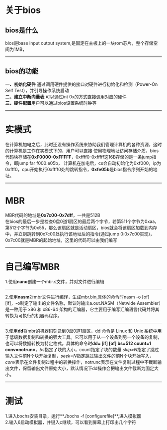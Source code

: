 # 关于bios
## bios是什么
bios是base input output system,是固定在主板上的一块rom芯片，整个存储空间为1MB，

---
## bios的功能
**一、初始化硬件** 通过调用硬件提供的接口对硬件进行初始化和检测（Power-On Self Test），并引导操作系统启动  
**二、建立中断向量表** 可以通过int 0x的方式直接调用对应的硬件     
**三、硬件配置**用户可以通过bios设置系统时钟等

---

# 实模式
在计算机加电之后，此时还没有操作系统来协助我们管理计算机的各种资源，这时的计算机是工作在实模式下的，用户可以直接
使用物理地址访问存储介质，bios代码块存储在**0xF0000-0xFFFFF**，0xffff0-0xfffff这16B存储的是一条jump指令，即jump far f000:e05b，
计算机在加电后，cs会自动初始化为0xf000，ip为0xfff0，cpu开始执行0xffff0处的跳转指令，**0xfe05b**是bios指令序列开始的地址。

---

# MBR
MBR代码的地址是**0x7c00-0x7dff**，一共是512B            
在bios的最后一步是检查0盘0道1扇区的最后两个字节，若第511个字节为0xaa，第512个字节为0x55，那么该扇区就是活动扇区，bios就会将该扇区加载到内存中，并立刻跳转到0x7c00处执行该地址后的指令(通过jump 0:0x7c00实现)，0x7c00就是MBR的起始地址，这里的代码可以由我们编写

---

# 自己编写MBR

1.使用**nano**创建一个mbr.s文件，并对文件进行编辑 

---
2.使用**nasm**对mbr文件进行编译，生成mbr.bin,具体的命令时nasm -o [of] [if]，-o制定了输出的文件名称，默认时输出a.out.NASM（Netwide Assembler）是一种用于 x86 和 x86-64 架构的汇编器，它主要用于编写汇编语言代码并将其转换为可执行的机器码程序。  

---

3.使用**dd**将mbr的机器码刻录到0盘0道1扇区，dd 命令是 Linux 和 Unix 系统中用于低级数据复制和转换的强大工具。它可以用于从一个设备到另一个设备的复制，也可以将数据转换为特定格式。具体的命令时**dd= [if] [of] bs=512 count=1 conv=notrunc**，*bs*指定了块的大小，count指定了块的数量
*skip=N*指定了跳过输入文件前N个块开始复制，*seek=N*指定跳过输出文件的前N个块开始写入，*conv*表示在文件复制过程中的转换操作，notrunc表示在文件复制过程中不截断输出文件，保留输出文件原始大小，默认情况下dd操作会把输出文件截断为固定大小。  

---


# 测试
1.进入bochs安装目录，运行**./bochs -f [configurefile]**,进入模拟器  
2.输入6启动模拟器，并键入c继续，可以看到屏幕上打印出几个字符



